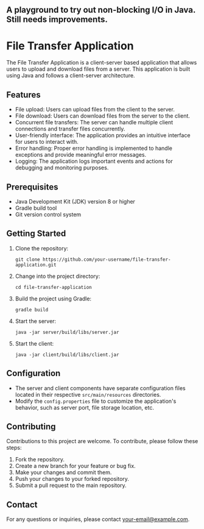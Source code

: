 ## A playground to try out non-blocking I/O in Java. Still needs improvements.

# File Transfer Application

The File Transfer Application is a client-server based application that allows users to upload and download files from a server. This application is built using Java and follows a client-server architecture.

## Features

- File upload: Users can upload files from the client to the server.
- File download: Users can download files from the server to the client.
- Concurrent file transfers: The server can handle multiple client connections and transfer files concurrently.
- User-friendly interface: The application provides an intuitive interface for users to interact with.
- Error handling: Proper error handling is implemented to handle exceptions and provide meaningful error messages.
- Logging: The application logs important events and actions for debugging and monitoring purposes.

## Prerequisites

- Java Development Kit (JDK) version 8 or higher
- Gradle build tool
- Git version control system

## Getting Started

1. Clone the repository:

   ```shell
   git clone https://github.com/your-username/file-transfer-application.git
   ```

2. Change into the project directory:

   ```shell
   cd file-transfer-application
   ```

3. Build the project using Gradle:

   ```shell
   gradle build
   ```

4. Start the server:

   ```shell
   java -jar server/build/libs/server.jar
   ```

5. Start the client:

   ```shell
   java -jar client/build/libs/client.jar
   ```

## Configuration

- The server and client components have separate configuration files located in their respective `src/main/resources` directories.
- Modify the `config.properties` file to customize the application's behavior, such as server port, file storage location, etc.

## Contributing

Contributions to this project are welcome. To contribute, please follow these steps:

1. Fork the repository.
2. Create a new branch for your feature or bug fix.
3. Make your changes and commit them.
4. Push your changes to your forked repository.
5. Submit a pull request to the main repository.

## Contact

For any questions or inquiries, please contact [your-email@example.com](mailto:your-email@example.com).
